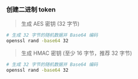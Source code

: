 ### 创建二进制 token

> 生成 AES 密钥 (32 字节)

```bash
# 生成 32 字节的随机数据并 Base64 编码
openssl rand -base64 32
```

> 生成 HMAC 密钥 (至少 16 字节，推荐 32 字节)

```bash
# 生成 32 字节的随机数据并 Base64 编码
openssl rand -base64 32
```
